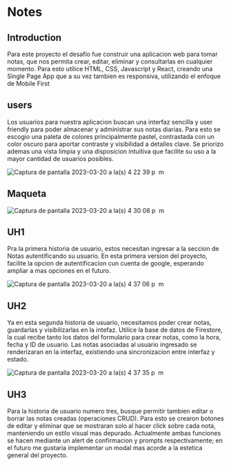 # Notes

## Introduction
Para este proyecto el desafio fue construir una aplicacion web para tomar notas, que nos permita crear, editar, eliminar y consultarlas en cualquier momento. Para esto utilice HTML, CSS, Javascript y React, creando una Single Page App que a su vez tambien es responsiva, utilizando el enfoque de Mobile First

## users
Los usuarios para nuestra aplicacion buscan una interfaz sencilla y user friendly para poder almacenar y administrar sus notas diarias. Para esto se escogio una paleta de colores principalmente pastel, contrastada con un color oscuro para aportar contraste y visibilidad a detalles clave. Se priorizo ademas una vista limpia y una disposicion intuitiva que facilite su uso a la mayor cantidad de usuarios posibles.

![Captura de pantalla 2023-03-20 a la(s) 4 22 39 p  m](https://user-images.githubusercontent.com/114428069/226444609-70bb6fa3-3943-4db1-b6ad-48ebaaf2395a.png)

## Maqueta

![Captura de pantalla 2023-03-20 a la(s) 4 30 08 p  m](https://user-images.githubusercontent.com/114428069/226446114-371dea58-34fe-45d6-8be9-8fb924c02ed9.png)


## UH1
Pra la primera historia de usuario, estos necesitan ingresar a la seccion de Notas autentificando su usuario. En esta primera version del proyecto, facilite la opcion de autentificacion cun cuenta de google, esperando ampliar a mas opciones en el futuro.

![Captura de pantalla 2023-03-20 a la(s) 4 37 06 p  m](https://user-images.githubusercontent.com/114428069/226447728-81323e33-da9c-4144-bd4f-7d9efed096f8.png)

## UH2
Ya en esta segunda historia de usuario, necesitamos poder crear notas, guardarlas y visibilizarlas en la intefaz. Utilice la base de datos de Firestore, la cual recibe tanto los datos del formulario para crear notas, como la hora, fecha y ID de usuario. Las notas asociadas al usuario ingresado se renderizaran en la interfaz, existiendo una sincronizacion entre interfaz y estado.

![Captura de pantalla 2023-03-20 a la(s) 4 37 35 p  m](https://user-images.githubusercontent.com/114428069/226453900-4f4b2f19-a8ca-4f77-8c8b-ae31b6da218a.png)


## UH3
Para la historia de usuario numero tres, busque permitir tambien editar o borrar las notas creadas (operaciones CRUD). Para esto se crearon botones de editar y eliminar que se mostraran solo al hacer click sobre cada nota, manteniendo un estilo visual mas depurado.
Actualmente ambas funciones se hacen mediante un alert de confirmacion y prompts respectivamente; en el futuro me gustaria implementar un modal mas acorde a la estetica general del proyecto.



